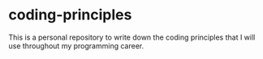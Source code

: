 # coding-principles

This is a personal repository to write down the coding principles that I will use throughout my programming career.
